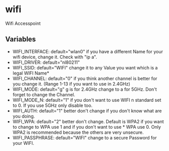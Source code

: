 # wifi
Wifi Accesspoint

## Variables

* WIFI_INTERFACE: default="wlan0" if you have a different Name for your wifi device, change it. Check with "ip a".
* WIFI_DRIVER: default="nl80211"
* WIFI_SSID: default="WIFI" change it to any Value you want which is a legal WIFI Name* 
* WIFI_CHANNEL: default="0" if you think another channel is better for you change it. (Range 1-13 if you want to use in 2.4GHz)
* WIFI_MODE: default="g" g is for 2.4GHz change to a for 5GHz. Don't forget to change the Channel.
* WIFI_MODE_N: default="1" if you don't want to use WIFI n standard set to 0. If you use 5GHz only disable too.
* WIFI_AUTH: default="1" better don't change if you don't know what are you doing.
* WIFI_WPA: default="2" better don't change. Default is WPA2 if you want to change to WPA use 1 and if you don't want to use * WPA use 0. Only WPA2 is recommended because the others are very unsecure.
* WIFI_PASSPHRASE: default="WIFI" change to a secure Password for your WIFI.
